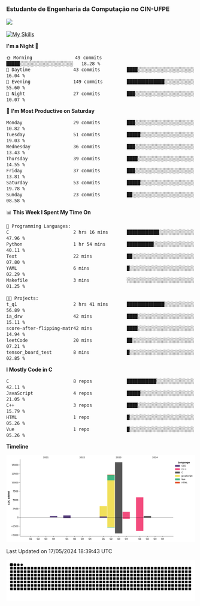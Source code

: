 
### Estudante de Engenharia da Computação no CIN-UFPE
<div>
      <!--<img width=400 src="https://github-readme-stats.vercel.app/api?username=Zed201&show_icons=true&theme=tokyonight" /-->
      <img width=400 src='https://leetcode.card.workers.dev/Zed201?theme=nord&font=baloo&extension=null' />
</div>


[![My Skills](https://skillicons.dev/icons?i=c,cpp,py,java,neovim&theme=dark)](https://skillicons.dev)

<!--START_SECTION:waka-->
**I'm a Night 🦉** 

```text
🌞 Morning                49 commits          █████░░░░░░░░░░░░░░░░░░░░   18.28 % 
🌆 Daytime                43 commits          ████░░░░░░░░░░░░░░░░░░░░░   16.04 % 
🌃 Evening                149 commits         ██████████████░░░░░░░░░░░   55.60 % 
🌙 Night                  27 commits          ███░░░░░░░░░░░░░░░░░░░░░░   10.07 % 
```
📅 **I'm Most Productive on Saturday** 

```text
Monday                   29 commits          ███░░░░░░░░░░░░░░░░░░░░░░   10.82 % 
Tuesday                  51 commits          █████░░░░░░░░░░░░░░░░░░░░   19.03 % 
Wednesday                36 commits          ███░░░░░░░░░░░░░░░░░░░░░░   13.43 % 
Thursday                 39 commits          ████░░░░░░░░░░░░░░░░░░░░░   14.55 % 
Friday                   37 commits          ███░░░░░░░░░░░░░░░░░░░░░░   13.81 % 
Saturday                 53 commits          █████░░░░░░░░░░░░░░░░░░░░   19.78 % 
Sunday                   23 commits          ██░░░░░░░░░░░░░░░░░░░░░░░   08.58 % 
```


📊 **This Week I Spent My Time On** 

```text
💬 Programming Languages: 
C                        2 hrs 16 mins       ████████████░░░░░░░░░░░░░   47.96 % 
Python                   1 hr 54 mins        ██████████░░░░░░░░░░░░░░░   40.11 % 
Text                     22 mins             ██░░░░░░░░░░░░░░░░░░░░░░░   07.80 % 
YAML                     6 mins              █░░░░░░░░░░░░░░░░░░░░░░░░   02.29 % 
Makefile                 3 mins              ░░░░░░░░░░░░░░░░░░░░░░░░░   01.25 % 

🐱‍💻 Projects: 
t_q1                     2 hrs 41 mins       ██████████████░░░░░░░░░░░   56.89 % 
ia_drw                   42 mins             ████░░░░░░░░░░░░░░░░░░░░░   15.11 % 
score-after-flipping-matr42 mins             ████░░░░░░░░░░░░░░░░░░░░░   14.94 % 
leetCode                 20 mins             ██░░░░░░░░░░░░░░░░░░░░░░░   07.21 % 
tensor_board_test        8 mins              █░░░░░░░░░░░░░░░░░░░░░░░░   02.85 % 
```

**I Mostly Code in C** 

```text
C                        8 repos             ███████████░░░░░░░░░░░░░░   42.11 % 
JavaScript               4 repos             █████░░░░░░░░░░░░░░░░░░░░   21.05 % 
C++                      3 repos             ████░░░░░░░░░░░░░░░░░░░░░   15.79 % 
HTML                     1 repo              █░░░░░░░░░░░░░░░░░░░░░░░░   05.26 % 
Vue                      1 repo              █░░░░░░░░░░░░░░░░░░░░░░░░   05.26 % 
```



**Timeline**

![Lines of Code chart](https://raw.githubusercontent.com/Zed201/Zed201/master/assets/bar_graph.png)


 Last Updated on 17/05/2024 18:39:43 UTC
<!--END_SECTION:waka-->

<picture>
  <source media="(prefers-color-scheme: dark)" srcset="https://github.com/Zed201/Zed201/blob/output/github-contribution-grid-snake-dark.svg" />
  <img alt="github-snake" src="https://github.com/Zed201/Zed201/blob/output/github-contribution-grid-snake-dark.svg" />
</picture>
